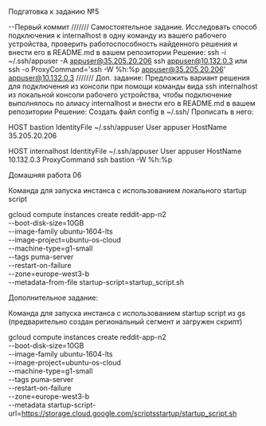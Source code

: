 ﻿Подгатовка к заданию №5

--Первый коммит
///////
Самостоятельное задание.
Исследовать способ подключения к internalhost в
одну команду из вашего рабочего устройства,
проверить работоспособность найденного решения и
внести его в README.md в вашем репозитории
Решение:
ssh -i ~/.ssh/appuser -A appuser@35.205.20.206 ssh appuser@10.132.0.3
или 
ssh -o ProxyCommand='ssh -W %h:%p appuser@35.205.20.206' appuser@10.132.0.3
///////
Доп. задание: Предложить вариант решения для
подключения из консоли при помощи команды вида
ssh internalhost из локальной консоли рабочего
устройства, чтобы подключение выполнялось по
алиасу internalhost и внести его в README.md в вашем
репозитории
Решение:
Создать файл config в ~/.ssh/
Прописать в него:

HOST bastion
    IdentityFile ~/.ssh/appuser
    User appuser
    HostName 35.205.20.206

HOST internalhost
    IdentityFile ~/.ssh/appuser
    User appuser
    HostName 10.132.0.3
    ProxyCommand ssh bastion -W %h:%p

Домашняя работа 06

Команда для запуска инстанса с использованием локального startup script

gcloud compute instances create reddit-app-n2\
  --boot-disk-size=10GB \
  --image-family ubuntu-1604-lts \
  --image-project=ubuntu-os-cloud \
  --machine-type=g1-small \
  --tags puma-server \
  --restart-on-failure \
  --zone=europe-west3-b \
  --metadata-from-file startup-script=startup_script.sh

Дополнительное задание:

Команда для запуска инстанса с использованием startup script из gs (предварительно создан региональный сегмент и загружен скрипт)

gcloud compute instances create reddit-app-n2\
  --boot-disk-size=10GB \
  --image-family ubuntu-1604-lts \
  --image-project=ubuntu-os-cloud \
  --machine-type=g1-small \
  --tags puma-server \
  --restart-on-failure \
  --zone=europe-west3-b \
  --metadata startup-script-url=https://storage.cloud.google.com/scriptsstartup/startup_script.sh

